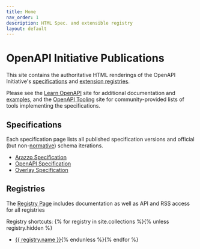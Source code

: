 ```yaml
---
title: Home
nav_order: 1
description: HTML Spec. and extensible registry
layout: default
---
```


# OpenAPI Initiative Publications

This site contains the authoritative HTML renderings of the OpenAPI Initiative's [specifications](#specifications) and [extension registries](#registries).

Please see the [Learn OpenAPI](https://learn.openapis.org) site for additional documentation and [examples](https://learn.openapis.org/examples/), and the [OpenAPI Tooling](https://tools.openapis.org/) site for community-provided lists of tools implementing the specifications.

## Specifications

Each specification page lists all published specification versions and official (but non-[normative](https://en.wikipedia.org/wiki/Normativity#Standards_documents)) schema iterations.

* [Arazzo Specification](./arazzo/)
* [OpenAPI Specification](./oas/)
* [Overlay Specification](./overlay/)

## Registries

The [Registry Page](./registry/index.html) includes documentation as well as API and RSS access for all registries

Registry shortcuts:
{% for registry in site.collections %}{% unless registry.hidden %}
* <a href="registry/{{ registry.slug }}">{{ registry.name }}</a>{% endunless %}{% endfor %}
